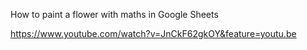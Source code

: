 How to paint a flower with maths in Google Sheets

https://www.youtube.com/watch?v=JnCkF62gkOY&feature=youtu.be